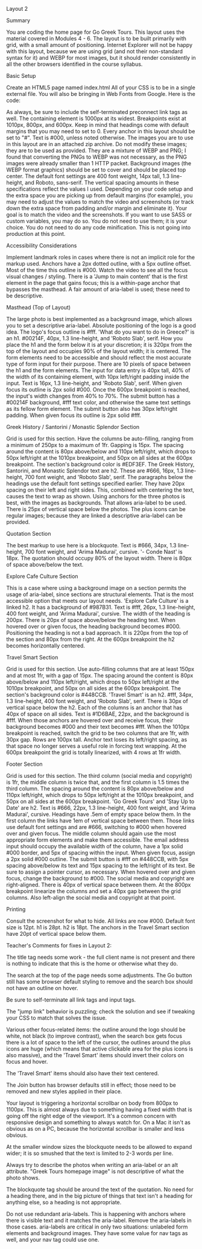 Layout 2

Summary

You are coding the home page for Go Greek Tours.
This layout uses the material covered in Modules 4 - 6.
The layout is to be built primarily with grid, with a small amount of positioning.
Internet Explorer will not be happy with this layout, because we are using grid (and not their non-standard syntax for it) and WEBP for most images, but it should render consistently in all the other browsers identified in the course syllabus.

Basic Setup

Create an HTML5 page named index.html
All of your CSS is to be in a single external file.
You will also be bringing in Web Fonts from Google. Here is the code:
<link href="https://fonts.googleapis.com/css2?family=Arima+Madurai:wght@400;700&family=Roboto+Slab:wght@400;700&family=Roboto:wght@400&display=swap" rel="stylesheet" />
As always, be sure to include the self-terminated preconnect link tags as well.
The containing element is 1000px at its widest.
Breakpoints exist at 1010px, 800px, and 600px.
Keep in mind that headings come with default margins that you may need to set to 0.
Every anchor in this layout should be set to "#".
Text is #000, unless noted otherwise.
The images you are to use in this layout are in an attached zip archive. Do not modify these images; they are to be used as provided. They are a mixture of WEBP and PNG; I found that converting the PNGs to WEBP was not necessary, as the PNG images were already smaller than 1 HTTP packet.
Background images (the WEBP format graphics) should be set to cover and should be placed top center.
The default font settings are 400 font weight, 14px tall, 1.3 line-height, and Roboto, sans-serif.
The vertical spacing amounts in these specifications reflect the values I used. Depending on your code setup and the extra space you are picking up from default margins (for example), you may need to adjust the values to match the video and screenshots (or track down the extra space from padding and/or margin and eliminate it). Your goal is to match the video and the screenshots.
If you want to use SASS or custom variables, you may do so. You do not need to use them; it is your choice.
You do not need to do any code minification. This is not going into production at this point.

Accessibility Considerations

Implement landmark roles in cases where there is not an implicit role for the markup used.
Anchors have a 2px dotted outline, with a 5px outline offset. Most of the time this outline is #000. Watch the video to see all the focus visual changes / styling.
There is a 'Jump to main content' that is the first element in the page that gains focus; this is a within-page anchor that bypasses the masthead.
A fair amount of aria-label is used; these need to be descriptive.

Masthead (Top of Layout)

The large photo is best implemented as a background image, which allows you to set a descriptive aria-label.
Absolute positioning of the logo is a good idea. The logo's focus outline is #fff.
'What do you want to do in Greece?' is an h1. #00214F, 40px, 1.3 line-height, and 'Roboto Slab', serif.
How you place the h1 and the form below it is at your discretion; it is 320px from the top of the layout and occupies 90% of the layout width; it is centered.
The form elements need to be accessible and should reflect the most accurate type of form input for their purpose.
There are 10 pixels of space between the h1 and the form elements.
The input for data entry is 40px tall, 40% of the width of its containing element, with 10px left/right padding inside the input. Text is 16px, 1.3 line-height, and 'Roboto Slab', serif. When given focus its outline is 2px solid #000.
Once the 600px breakpoint is reached, the input's width changes from 40% to 70%.
The submit button has a #00214F background, #fff text color, and otherwise the same text settings as its fellow form element. The submit button also has 30px left/right padding. When given focus its outline is 2px solid #fff.

Greek History / Santorini / Monastic Splendor Section

Grid is used for this section.
Have the columns be auto-filling, ranging from a minimum of 250px to a maximum of 1fr. Gapping is 15px.
The spacing around the content is 80px above/below and 110px left/right, which drops to 50px left/right at the 1010px breakpoint, and 50px on all sides at the 600px breakpoint.
The section's background color is #EDF3EF.
The Greek History, Santorini, and Monastic Splendor text are h2. These are #666, 16px, 1.3 line-height, 700 font weight, and 'Roboto Slab', serif.
The paragraphs below the headings use the default font settings specified earlier. They have 20px spacing on their left and right sides. This, combined with centering the text, causes the text to wrap as shown.
Using anchors for the three photos is best, with the images as backgrounds. That allows aria-label to be used.
There is 25px of vertical space below the photos.
The plus icons can be regular images; because they are linked a descriptive aria-label can be provided.

Quotation Section

The best markup to use here is a blockquote.
Text is #666, 34px, 1.3 line-height, 700 font weight, and 'Arima Madurai', cursive.
'- Conde Nast' is 18px.
The quotation should occupy 80% of the layout width.
There is 80px of space above/below the text.

Explore Cafe Culture Section

This is a case where using a background image on a section permits the usage of aria-label, since sections are structural elements. That is the most accessible option that meets our layout needs.
'Explore Cafe Culture' is a linked h2. It has a background of #987B31. Text is #fff, 26px, 1.3 line-height, 400 font weight, and 'Arima Madurai', cursive.
The width of the heading is 200px. There is 20px of space above/below the heading text.
When hovered over or given focus, the heading background becomes #000.
Positioning the heading is not a bad approach. It is 220px from the top of the section and 80px from the right.
At the 600px breakpoint the h2 becomes horizontally centered.

Travel Smart Section

Grid is used for this section.
Use auto-filling columns that are at least 150px and at most 1fr, with a gap of 15px.
The spacing around the content is 80px above/below and 110px left/right, which drops to 50px left/right at the 1010px breakpoint, and 50px on all sides at the 600px breakpoint.
The section's background color is #448CCB.
'Travel Smart' is an h2. #fff, 34px, 1.3 line-height, 400 font weight, and 'Roboto Slab', serif.
There is 30px of vertical space below the h2.
Each of the columns is an anchor that has 40px of space on all sides. Text is #1D6BAE, 22px, and the background is #fff.
When those anchors are hovered over and receive focus, their background becomes #000 and their text becomes #fff.
When the 1010px breakpoint is reached, switch the grid to be two columns that are 1fr, with 30px gap. Rows are 100px tall. Anchor text loses its left/right spacing, as that space no longer serves a useful role in forcing text wrapping.
At the 600px breakpoint the grid is totally linearized, with 4 rows at 1fr width.

Footer Section

Grid is used for this section.
The third column (social media and copyright) is 1fr, the middle column is twice that, and the first column is 1.5 times the third column.
The spacing around the content is 80px above/below and 110px left/right, which drops to 50px left/right at the 1010px breakpoint, and 50px on all sides at the 600px breakpoint.
'Go Greek Tours' and 'Stay Up to Date' are h2. Text is #666, 22px, 1.3 line-height, 400 font weight, and 'Arima Madurai', cursive.
Headings have .5em of empty space below them.
In the first column the links have 1em of vertical space between them.
Those links use default font settings and are #666, switching to #000 when hovered over and given focus.
The middle column should again use the most appropriate form elements and make them accessible.
The email address input should occupy the available width of the column, have a 1px solid #000 border, and 5px of spacing within the input. When given focus, assign a 2px solid #000 outline.
The submit button is #fff on #448CCB, with 5px spacing above/below its text and 15px spacing to the left/right of its text. Be sure to assign a pointer cursor, as necessary. When hovered over and given focus, change the background to #000.
The social media and copyright are right-aligned. There is 40px of vertical space between them.
At the 800px breakpoint linearize the columns and set a 40px gap between the grid columns. Also left-align the social media and copyright at that point.

Printing

Consult the screenshot for what to hide.
All links are now #000.
Default font size is 12pt.
h1 is 28pt.
h2 is 18pt.
The anchors in the Travel Smart section have 20pt of vertical space below them.






Teacher's Comments for fixes in Layout 2:

The title tag needs some work - the full client name is not present and there is nothing to indicate that this is the home or otherwise what they do.

The search at the top of the page needs some adjustments. The Go button still has some browser default styling to remove and the search box should not have an outline on hover.

Be sure to self-terminate all link tags and input tags.

The "jump link" behavior is puzzling; check the solution and see if tweaking your CSS to match that solves the issue.

Various other focus-related items: the outline around the logo should be white, not black (to improve contrast), when the search box gets focus there is a lot of space to the left of the cursor, the outlines around the plus icons are huge (which means that active clickable area for the plus icons is also massive), and the 'Travel Smart' items should invert their colors on focus and hover.

The 'Travel Smart' items should also have their text centered.

The Join button has browser defaults still in effect; those need to be removed and new styles applied in their place.

Your layout is triggering a horizontal scrollbar on body from 800px to 1100px.  This is almost always due to something having a fixed width that is going off the right edge of the viewport. It's a common concern with responsive design and something to always watch for.  On a Mac it isn't as obvious as on a PC, because the horizontal scrollbar is smaller and less obvious.

At the smaller window sizes the blockquote needs to be allowed to expand wider; it is so smushed that the text is limited to 2-3 words per line.

Always try to describe the photos when writing an aria-label or an alt attribute. "Greek Tours homepage image" is not descriptive of what the photo shows.

The blockquote tag should be around the text of the quotation.  No need for a heading there, and in the big picture of things that text isn't a heading for anything else, so a heading is not appropriate.

Do not use redundant aria-labels.  This is happening with anchors where there is visible text and it matches the aria-label.  Remove the aria-labels in those cases.  aria-labels are critical in only two situations: unlabeled form elements and background images.  They have some value for nav tags as well, and your nav tag could use one.
